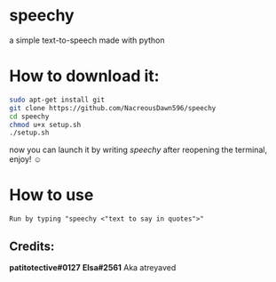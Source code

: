 # speechy
a simple text-to-speech made with python

# How to download it:

```sh
sudo apt-get install git
git clone https://github.com/NacreousDawn596/speechy
cd speechy
chmod u+x setup.sh
./setup.sh
```

now you can launch it by writing *speechy* after reopening the terminal, enjoy! ☺️

# How to use 
```
Run by typing "speechy <"text to say in quotes">"
```

Credits:
---
**patitotective#0127**
**Elsa#2561** Aka atreyaved
